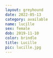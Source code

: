 ```yaml
---
layout: greyhound
date: 2022-05-13
category: available
name: lucille
sex: female
dob: 2019-11-10
color: brindle
title: Lucille
pic: lucille.jpg
---
```


